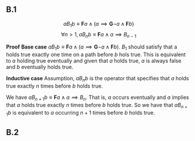 ## B.1
$$aB_1b \equiv \textbf{F}a \wedge (a \implies \textbf{G}\neg a \wedge \textbf{F} b)$$
$$\forall n > 1, aB_nb \equiv \textbf{F}a \wedge a \implies B_{n-1}$$

**Proof**
**Base case**
$aB_1b \equiv \textbf{F}a \wedge (a \implies \textbf{G}\neg a \wedge \textbf{F} b)$. $B_1$ should satisfy that a holds true exactly one time on a path before $b$ hols true. This is equivalent to $a$ holding true eventually and given that $a$ holds true, $a$ is always false and $b$ eventually holds true.

**Inductive case**
Assumption, $aB_nb$ is the operator that specifies that $a$ holds true exactly $n$ times before $b$ holds true.

We have $aB_{n+1}b \equiv \textbf{F}a \wedge a \implies B_{n}$. That is, $a$ occurs eventually and $a$ implies that $a$ holds true exactly $n$ times before $b$ holds true. So we have that $aB_{n+1}b$ is equivalent to $a$ occurring $n+1$ times before $b$ holds true.

## B.2

